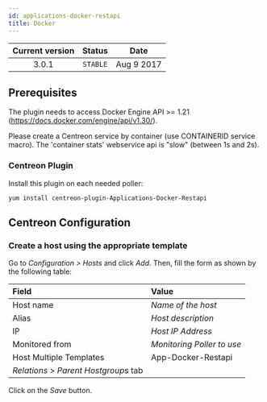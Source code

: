 ```yaml
---
id: applications-docker-restapi
title: Docker
---
```


| Current version | Status | Date |
| :-: | :-: | :-: |
| 3.0.1 | `STABLE` | Aug  9 2017 |

## Prerequisites

The plugin needs to access Docker Engine API \>= 1.21 (<https://docs.docker.com/engine/api/v1.30/>).

Please create a Centreon service by container (use CONTAINERID service macro). The 'container stats' webservice api is
"slow" (between 1s and 2s).

### Centreon Plugin

Install this plugin on each needed poller:

``` shell
yum install centreon-plugin-Applications-Docker-Restapi
```

## Centreon Configuration

### Create a host using the appropriate template

Go to *Configuration \> Hosts* and click *Add*. Then, fill the form as shown by the following table:

| Field                                | Value                      |
| :----------------------------------- | :------------------------- |
| Host name                            | *Name of the host*         |
| Alias                                | *Host description*         |
| IP                                   | *Host IP Address*          |
| Monitored from                       | *Monitoring Poller to use* |
| Host Multiple Templates              | App-Docker-Restapi         |
| *Relations \> Parent Hostgroups* tab |                            |

Click on the *Save* button.


